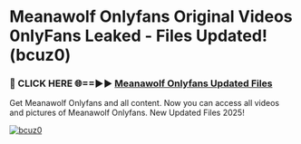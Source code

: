 # Meanawolf Onlyfans Original Videos 0nlyFans Leaked - Files Updated! (bcuz0)

<h3>🔴 CLICK HERE 🌐==►► <a href="https://tinyurl.com/ehrbuxhb" rel="nofollow">Meanawolf Onlyfans Updated Files</a></h3>

Get Meanawolf Onlyfans and all content. Now you can access all videos and pictures of Meanawolf Onlyfans. New Updated Files 2025!

[![bcuz0](https://i.imgur.com/lVYEuWS.gif)](https://tinyurl.com/ehrbuxhb)
